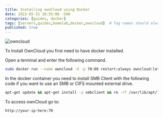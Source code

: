 ```yaml
---
title: Installing ownCloud using Docker
date: 2022-05-31 18:55:00 -500
categories: [guides, docker]
tags: [servers,guides,homelab,docker,owncloud]  # Tag names should always be lowercase
published: true
---
```


![owncloud](https://upload.wikimedia.org/wikipedia/commons/thumb/f/f6/OwnCloud_logo_and_wordmark.svg/443px-OwnCloud_logo_and_wordmark.svg.png)

To Install OwnCloud you first need to have docker installed.

Open a terminal and enter the following command.

```bash
sudo docker run --name owncloud -d -p 70:80 restart:always owncloud:latest
```

In the docker container you need to install SMB Client with the following code if you want to use an SMB or CIFS mounted external drive.

```bash
apt-get update && apt-get install -y smbclient && rm -rf /var/lib/apt/lists/*
```

To access ownCloud go to:
```
http://your-ip-here:70
```